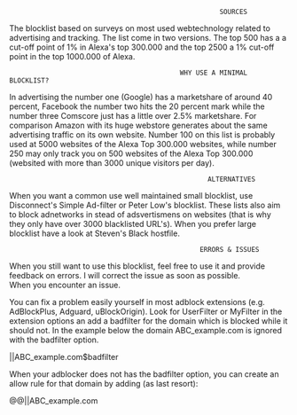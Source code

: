                                                          SOURCES
The blocklist based on surveys on most used webtechnology related to advertising and tracking. The list come in two versions. The top 500 has a
a cut-off point of 1% in Alexa's top 300.000 and the top 2500 a 1% cut-off point in the top 1000.000 of Alexa.

                                               WHY USE A MINIMAL BLOCKLIST?                                        
In advertising the number one (Google) has a marketshare of around 40 percent, Facebook the number two hits the 20 percent mark while the
number three Comscore just has a little over 2.5% marketshare. For comparison Amazon with its huge webstore generates about the same
advertising traffic on its own website. Number 100 on this list is probably used at 5000 websites of the Alexa Top 300.000 websites, while
number 250 may only track you on 500 websites of the Alexa Top 300.000 (websited with more than 3000 unique visitors per day). 

                                                      ALTERNATIVES
When you want a common use well maintained small blocklist, use Disconnect's Simple Ad-filter or Peter Low's blocklist. These lists also
aim to block adnetworks in stead of adsvertismens on websites (that is why they only have over 3000 blacklisted URL's). When you prefer
large blocklist have a look at Steven's Black hostfile.   

                                                    ERRORS & ISSUES
When you still want to use this blocklist, feel free to use it and provide feedback on errors. I will correct the issue as soon as possible.  
When you encounter an issue.

You can fix a problem easily yourself in most adblock extensions (e.g. AdBlockPlus, Adguard, uBlockOrigin). 
Look for UserFilter or MyFilter in the extension options an add a badfilter for the domain which is blocked while it should not. In the
example below the domain ABC_example.com is ignored with the badfilter option.

||ABC_example.com$badfilter

When your adblocker does not has the badfilter option, you can create an allow rule for that domain by adding (as last resort):

@@||ABC_example.com 
